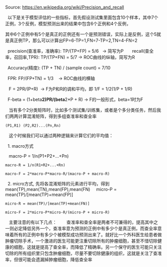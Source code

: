 Source: https://en.wikipedia.org/wiki/Precision_and_recall

    以下是关于模型评估的一些指标，首先假设测试集里面包含10个样本，其中7个正例，3个反例，模型预测出来的结果中包含6个正例和4个反例，

其中6个正例中有5个是真正的正例还有一个是预测错误，实际上是反例，这个5就是真正例TP，那么可以计算出FP=6-TP=1,FN=7-TP=2,TN=4-FN=2

    precision(查准率，准确率): TP/(TP+FP) = 5/6   -> 简写为P
    
    recall(查全率，召回率,TPR): TP/(TP+FN) = 5/7  -> ROC曲线的纵轴，简写为R
 
    Accuracy(精度): (TP + TN) / (sample count) = 7/10 
    
    FPR: FP/(FP+TN) = 1/3    -> ROC曲线的横轴
    
    F = 2PR/(P+R)  -> F为P和R的调和平均，即 1/F = 1/2(1/P + 1/R)
    
    F-beta = (1+beta**2)PR/(beta**2*P + R) -> F的一般形式，beta=1时为F
    
    当有多个2分类矩阵时，比如多个测试集/训练集，或者是个多分类任务，然后我们两两计算混淆矩阵，得到多组查准率和查全率
    
    (P1,R1) (P2,R2)...(Pn,Rn)
    
    这个时候我们可以通过两种逻辑来计算它们的平均值：
    
    1. macro方式
    
    macro-P = 1/n(P1+P2+...+Pn)
    
    macro-R = 1/n(R1+R2+...+Rn)
    
    macro-F = 2*macro-P*macro-R/(macro-P + macro-R)
    
    2. micro方式, 先将各混淆矩阵的元素进行平均，得到mean(TP),mean(TN),mean(FP),mean(FN)
    
    micro-P = mean(TP)/[mean(TP)+mean(FP)]
    
    micro-R = mean(TP)/[mean(TP)+mean(FN)]
    
    micro-F = 2*micro-P*micro-R/(micro-P + micro-R)
    
    主要注意的有以下几点：
    
    查准率和查全率是两者不可兼得的，提高其中之一则必定降低另外一个，查准率意为预测的正例中有多少个是真正例，而查全率意味着所有的正例中有多少个被模型成功预测出来了。就好比一个外科医生给患者做肿瘤切除手术，一个激进的医生可能更注重切除所有的肿瘤细胞，甚至不惜切除健康的细胞，这就是提高了查全率，而降低了精确率。另一个保守的医生可能只关注切除的所有组织里只包含肿瘤细胞，尽量不要切除健康的组织，这就是关注了查准率，但很可能会遗漏掉肿瘤细胞，降低查全率
